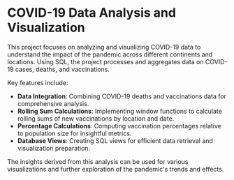 # COVID-19 Data Analysis and Visualization

This project focuses on analyzing and visualizing COVID-19 data to understand the impact of the pandemic across different continents and locations. Using SQL, the project processes and aggregates data on COVID-19 cases, deaths, and vaccinations.

Key features include:

- **Data Integration**: Combining COVID-19 deaths and vaccinations data for comprehensive analysis.
- **Rolling Sum Calculations**: Implementing window functions to calculate rolling sums of new vaccinations by location and date.
- **Percentage Calculations**: Computing vaccination percentages relative to population size for insightful metrics.
- **Database Views**: Creating SQL views for efficient data retrieval and visualization preparation.

The insights derived from this analysis can be used for various visualizations and further exploration of the pandemic's trends and effects.

